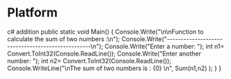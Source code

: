 # Platform
c# addition
   public static void Main()
    {
	  Console.Write("\n\nFunction to calculate the sum of two numbers :\n");
      Console.Write("--------------------------------------------------\n");
	  Console.Write("Enter a number: ");
      int n1= Convert.ToInt32(Console.ReadLine());
      Console.Write("Enter another number: ");
      int n2= Convert.ToInt32(Console.ReadLine());
      Console.WriteLine("\nThe sum of two numbers is : {0} \n", Sum(n1,n2) );
    }
}
